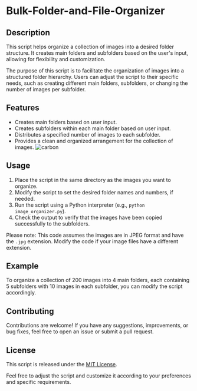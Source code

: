 # Bulk-Folder-and-File-Organizer

## Description
This script helps organize a collection of images into a desired folder structure. It creates main folders and subfolders based on the user's input, allowing for flexibility and customization.

The purpose of this script is to facilitate the organization of images into a structured folder hierarchy. Users can adjust the script to their specific needs, such as creating different main folders, subfolders, or changing the number of images per subfolder.

## Features
- Creates main folders based on user input.
- Creates subfolders within each main folder based on user input.
- Distributes a specified number of images to each subfolder.
- Provides a clean and organized arrangement for the collection of images.
![carbon](https://github.com/ShaonPro/Bulk-Folder-And-File-Organizer/assets/81785311/aa12912a-6053-4ab3-834b-a829a99a2b7f)

## Usage
1. Place the script in the same directory as the images you want to organize.
2. Modify the script to set the desired folder names and numbers, if needed.
3. Run the script using a Python interpreter (e.g., `python image_organizer.py`).
4. Check the output to verify that the images have been copied successfully to the subfolders.

Please note: This code assumes the images are in JPEG format and have the `.jpg` extension. Modify the code if your image files have a different extension.

## Example
To organize a collection of 200 images into 4 main folders, each containing 5 subfolders with 10 images in each subfolder, you can modify the script accordingly.

## Contributing
Contributions are welcome! If you have any suggestions, improvements, or bug fixes, feel free to open an issue or submit a pull request.

## License
This script is released under the [MIT License](https://opensource.org/licenses/MIT).

Feel free to adjust the script and customize it according to your preferences and specific requirements.

